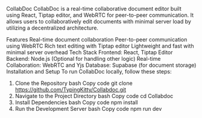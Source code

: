 CollabDoc
CollabDoc is a real-time collaborative document editor built using React, Tiptap editor, and WebRTC for peer-to-peer communication. It allows users to collaboratively edit documents with minimal server load by utilizing a decentralized architecture.

Features
Real-time document collaboration
Peer-to-peer communication using WebRTC
Rich text editing with Tiptap editor
Lightweight and fast with minimal server overhead
Tech Stack
Frontend: React, Tiptap Editor
Backend: Node.js (Optional for handling other logic)
Real-time Collaboration: WebRTC and Yjs
Database: Supabase (for document storage)
Installation and Setup
To run CollabDoc locally, follow these steps:

1. Clone the Repository
bash
Copy code
git clone https://github.com/TypingKitty/Collabdoc.git
2. Navigate to the Project Directory
bash
Copy code
cd Collabdoc
3. Install Dependencies
bash
Copy code
npm install
4. Run the Development Server
bash
Copy code
npm run dev
